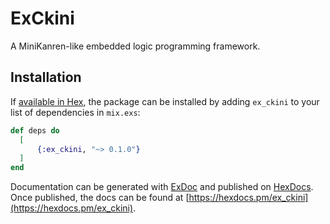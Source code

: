 # ExCkini

A MiniKanren-like embedded logic programming framework.

## Installation

If [available in Hex](https://hex.pm/docs/publish), the package can be installed
by adding `ex_ckini` to your list of dependencies in `mix.exs`:

```elixir
def deps do
  [
      {:ex_ckini, "~> 0.1.0"}
  ]
end
```

Documentation can be generated with [ExDoc](https://github.com/elixir-lang/ex_doc)
and published on [HexDocs](https://hexdocs.pm). Once published, the docs can
be found at [https://hexdocs.pm/ex_ckini](https://hexdocs.pm/ex_ckini).
